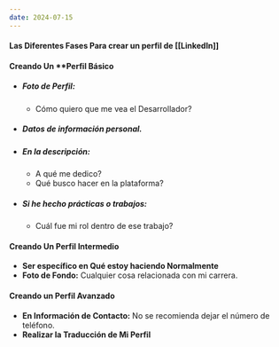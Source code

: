 ```yaml
---
date: 2024-07-15
---
```


#### Las Diferentes Fases Para crear un perfil de [[LinkedIn]]
#### Creando Un **Perfil Básico

- ##### **Foto de Perfil:**
	- Cómo quiero que me vea el Desarrollador?
- ##### **Datos de información personal.**
- ##### **En la descripción:**
	- A qué me dedico?
	- Qué busco hacer en la plataforma?
- ##### **Si he hecho prácticas o trabajos:**
	- Cuál fue mi rol dentro de ese trabajo?

#### **Creando Un Perfil Intermedio**

- **Ser específico en Qué estoy haciendo Normalmente**
- **Foto de Fondo:** Cualquier cosa relacionada con mi carrera.

#### **Creando un Perfil Avanzado**

- **En Información de Contacto:** No se recomienda dejar el número de teléfono.
- **Realizar la Traducción de Mi Perfil**